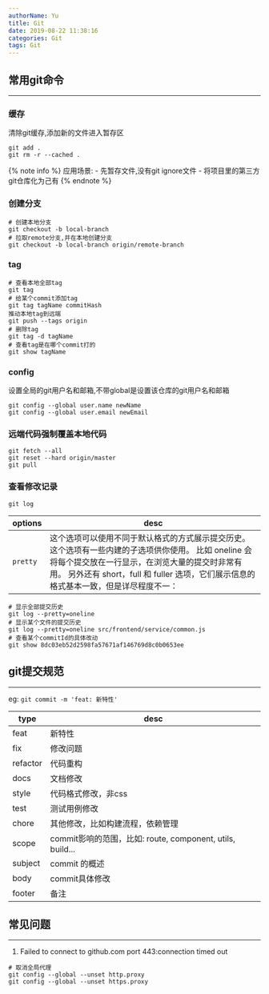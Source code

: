 ```yaml
---
authorName: Yu
title: Git
date: 2019-08-22 11:38:16
categories: Git
tags: Git
---
```

## 常用git命令
---

### 缓存
清除git缓存,添加新的文件进入暂存区
```shell
git add .
git rm -r --cached .
```
{% note info %}
应用场景:
    - 先暂存文件,没有git ignore文件
    - 将项目里的第三方git仓库化为己有
{% endnote %}
### 创建分支

```shell
# 创建本地分支
git checkout -b local-branch
# 拉取remote分支,并在本地创建分支
git checkout -b local-branch origin/remote-branch
```

### tag
```shell
# 查看本地全部tag
git tag
# 给某个commit添加tag
git tag tagName commitHash
推动本地tag到远端
git push --tags origin
# 删除tag
git tag -d tagName
# 查看tag是在哪个commit打的
git show tagName
```

### config
设置全局的git用户名和邮箱,不带global是设置该仓库的git用户名和邮箱
```shell
git config --global user.name newName
git config --global user.email newEmail
```

### 远端代码强制覆盖本地代码

```shell
git fetch --all
git reset --hard origin/master 
git pull
```
### 查看修改记录

`git log`

| options | desc |
| ---- | ---- |
| `pretty` | 这个选项可以使用不同于默认格式的方式展示提交历史。 这个选项有一些内建的子选项供你使用。 比如 oneline 会将每个提交放在一行显示，在浏览大量的提交时非常有用。 另外还有 short，full 和 fuller 选项，它们展示信息的格式基本一致，但是详尽程度不一：|

```shell
# 显示全部提交历史
git log --pretty=oneline
# 显示某个文件的提交历史
git log --pretty=oneline src/frontend/service/common.js
# 查看某个commitId的具体改动
git show 8dc03eb52d2598fa57671af146769d8c0b0653ee
```

## git提交规范
---

eg: `git commit -m 'feat: 新特性'`

| type | desc |
| --- | ---- |
| feat | 新特性 |
| fix | 修改问题 |
| refactor | 代码重构 |
| docs | 文档修改 |
| style | 代码格式修改，非css |
| test | 测试用例修改 |
| chore | 其他修改，比如构建流程，依赖管理 |
| scope | commit影响的范围，比如: route, component, utils, build... |
| subject | commit 的概述 |
| body | commit具体修改 |
| footer | 备注 |

## 常见问题
---

1. Failed to connect to github.com port 443:connection timed out

```shell
# 取消全局代理
git config --global --unset http.proxy
git config --global --unset https.proxy
```